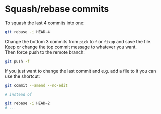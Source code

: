 # Squash/rebase commits

To squash the last 4 commits into one:

```bash
git rebase -i HEAD~4
```

Change the bottom 3 commits from `pick` to `f` or `fixup` and save the file.  
Keep or change the top commit message to whatever you want.  
Then force push to the remote branch:  

```bash
git push -f
```

If you just want to change the last commit and e.g. add a file to it you can use the shortcut:

```bash
git commit --amend --no-edit

# instead of

git rebase -i HEAD~2
# ...
```
